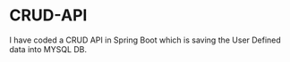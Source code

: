 # CRUD-API
I have coded a CRUD API in Spring Boot which is saving the User Defined data into MYSQL DB.
